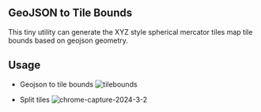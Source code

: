 ## GeoJSON to Tile Bounds

This tiny utility can generate the  XYZ style spherical mercator tiles map tile bounds based on geojson geometry. 

## Usage

- Geojson to tile bounds 
![tilebounds](https://github.com/kshitijrajsharma/geojson2tilebounds/assets/36752999/7a1f8389-1fed-4852-8d42-a4eebf685f53)


- Split tiles 
![chrome-capture-2024-3-2](https://github.com/kshitijrajsharma/geojson2tilebounds/assets/36752999/1e41abeb-0ce1-463b-82df-9649646bd49d)

